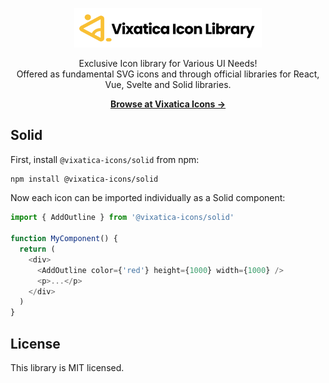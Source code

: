 <p align="center">
  <a href="https://vixaticaicons.vercel.app/" target="_blank">
    <img src="https://raw.githubusercontent.com/njirolu/vixatica-icons/main/static/img/logo.svg" alt="Vixaticaicons" width="300">
  </a>
</p>

<p align="center">
  Exclusive Icon library for Various UI Needs! <br>Offered as fundamental SVG icons and through official libraries for React, Vue, Svelte and Solid libraries.
<p>

<p align="center">
  <a href="https://vixaticaicons.vercel.app/"><strong>Browse at Vixatica Icons &rarr;</strong></a>
</p>

## Solid

First, install `@vixatica-icons/solid` from npm:

```sh
npm install @vixatica-icons/solid
```

Now each icon can be imported individually as a Solid component:

```js
import { AddOutline } from '@vixatica-icons/solid'

function MyComponent() {
  return (
    <div>
      <AddOutline color={'red'} height={1000} width={1000} />
      <p>...</p>
    </div>
  )
}
```

## License

This library is MIT licensed.
